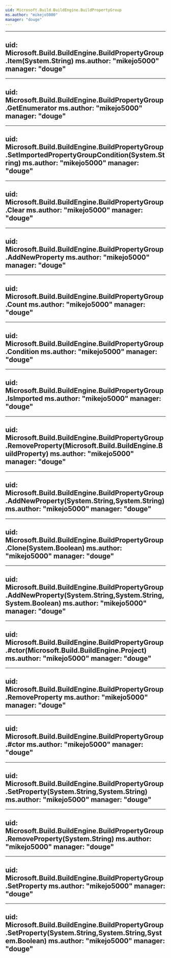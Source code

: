 ```yaml
---
uid: Microsoft.Build.BuildEngine.BuildPropertyGroup
ms.author: "mikejo5000"
manager: "douge"
---
```


---
uid: Microsoft.Build.BuildEngine.BuildPropertyGroup.Item(System.String)
ms.author: "mikejo5000"
manager: "douge"
---

---
uid: Microsoft.Build.BuildEngine.BuildPropertyGroup.GetEnumerator
ms.author: "mikejo5000"
manager: "douge"
---

---
uid: Microsoft.Build.BuildEngine.BuildPropertyGroup.SetImportedPropertyGroupCondition(System.String)
ms.author: "mikejo5000"
manager: "douge"
---

---
uid: Microsoft.Build.BuildEngine.BuildPropertyGroup.Clear
ms.author: "mikejo5000"
manager: "douge"
---

---
uid: Microsoft.Build.BuildEngine.BuildPropertyGroup.AddNewProperty
ms.author: "mikejo5000"
manager: "douge"
---

---
uid: Microsoft.Build.BuildEngine.BuildPropertyGroup.Count
ms.author: "mikejo5000"
manager: "douge"
---

---
uid: Microsoft.Build.BuildEngine.BuildPropertyGroup.Condition
ms.author: "mikejo5000"
manager: "douge"
---

---
uid: Microsoft.Build.BuildEngine.BuildPropertyGroup.IsImported
ms.author: "mikejo5000"
manager: "douge"
---

---
uid: Microsoft.Build.BuildEngine.BuildPropertyGroup.RemoveProperty(Microsoft.Build.BuildEngine.BuildProperty)
ms.author: "mikejo5000"
manager: "douge"
---

---
uid: Microsoft.Build.BuildEngine.BuildPropertyGroup.AddNewProperty(System.String,System.String)
ms.author: "mikejo5000"
manager: "douge"
---

---
uid: Microsoft.Build.BuildEngine.BuildPropertyGroup.Clone(System.Boolean)
ms.author: "mikejo5000"
manager: "douge"
---

---
uid: Microsoft.Build.BuildEngine.BuildPropertyGroup.AddNewProperty(System.String,System.String,System.Boolean)
ms.author: "mikejo5000"
manager: "douge"
---

---
uid: Microsoft.Build.BuildEngine.BuildPropertyGroup.#ctor(Microsoft.Build.BuildEngine.Project)
ms.author: "mikejo5000"
manager: "douge"
---

---
uid: Microsoft.Build.BuildEngine.BuildPropertyGroup.RemoveProperty
ms.author: "mikejo5000"
manager: "douge"
---

---
uid: Microsoft.Build.BuildEngine.BuildPropertyGroup.#ctor
ms.author: "mikejo5000"
manager: "douge"
---

---
uid: Microsoft.Build.BuildEngine.BuildPropertyGroup.SetProperty(System.String,System.String)
ms.author: "mikejo5000"
manager: "douge"
---

---
uid: Microsoft.Build.BuildEngine.BuildPropertyGroup.RemoveProperty(System.String)
ms.author: "mikejo5000"
manager: "douge"
---

---
uid: Microsoft.Build.BuildEngine.BuildPropertyGroup.SetProperty
ms.author: "mikejo5000"
manager: "douge"
---

---
uid: Microsoft.Build.BuildEngine.BuildPropertyGroup.SetProperty(System.String,System.String,System.Boolean)
ms.author: "mikejo5000"
manager: "douge"
---
